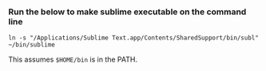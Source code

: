 ### Run the below to make sublime executable on the command line

```shell
ln -s "/Applications/Sublime Text.app/Contents/SharedSupport/bin/subl" ~/bin/sublime
```

This assumes `$HOME/bin` is in the PATH.
